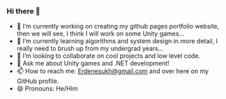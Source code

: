 ### Hi there 👋

- 🔭 I’m currently working on creating my github pages portfolio website, then we will see, I think I will work on some Unity games...
- 🌱 I’m currently learning algorithms and system design in more detail, I really need to brush up from my undergrad years...
- 👯 I’m looking to collaborate on cool projects and low level code.
- 💬 Ask me about Unity games and .NET development!
- 📫 How to reach me: Erdenesukh@gmail.com and over here on my GitHub profile.
- 😄 Pronouns: He/Him